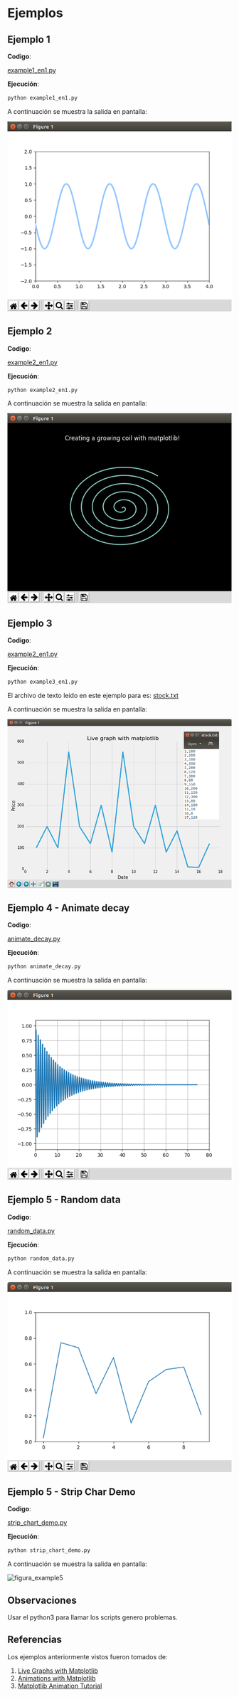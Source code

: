 # Ejemplos #

## Ejemplo 1 ##

**Codigo**: 

[example1_en1.py](example1_en1.py)

**Ejecución**:

```bash
python example1_en1.py
```

A continuación se muestra la salida en pantalla:

![figura_example1](image_example1_en1.png)

## Ejemplo 2 ##

**Codigo**: 

[example2_en1.py](example2_en1.py)

**Ejecución**:

```bash
python example2_en1.py
```

A continuación se muestra la salida en pantalla:

![figura_example2](image_example2_en1.png)

## Ejemplo 3 ##

**Codigo**: 

[example2_en1.py](example3_en1.py)

**Ejecución**:

```bash
python example3_en1.py
```

El archivo de texto leido en este ejemplo para es: [stock.txt](stock.txt)

A continuación se muestra la salida en pantalla:

![figura_example3](image_example3_en1.png)

## Ejemplo 4 - Animate decay ##

**Codigo**: 

[animate_decay.py](animate_decay.py)

**Ejecución**:

```bash
python animate_decay.py
```

A continuación se muestra la salida en pantalla:

![figura_example4](image_animate_decay.png)    

## Ejemplo 5 - Random data ##

**Codigo**: 

[random_data.py](random_data.py)

**Ejecución**:

```bash
python random_data.py
```

A continuación se muestra la salida en pantalla:

![figura_example5](image_random_data.png)


## Ejemplo 5 - Strip Char Demo ##

**Codigo**: 

[strip_chart_demo.py](strip_chart_demo.py)

**Ejecución**:

```bash
python strip_chart_demo.py
```

A continuación se muestra la salida en pantalla:

![figura_example5](strip_chart_demo.png)



## Observaciones ##
Usar el python3 para llamar los scripts genero problemas.

## Referencias ##

Los ejemplos anteriormente vistos fueron tomados de:
1. [Live Graphs with Matplotlib](https://pythonprogramming.net/live-graphs-matplotlib-tutorial/)
2. [Animations with Matplotlib](https://towardsdatascience.com/animations-with-matplotlib-d96375c5442c)
3. [Matplotlib Animation Tutorial](http://jakevdp.github.io/blog/2012/08/18/matplotlib-animation-tutorial/)